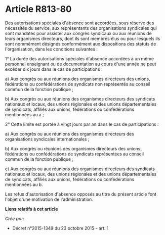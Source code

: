 # Article R813-80

Des autorisations spéciales d'absence sont accordées, sous réserve des nécessités du service, aux représentants des
organisations syndicales qui sont mandatés pour assister aux congrès syndicaux ou aux réunions de leurs organismes
directeurs, dont ils sont membres élus ou pour lesquels ils sont nommément désignés conformément aux dispositions des statuts
de l'organisation, dans les conditions suivantes : 

1° La durée des autorisations spéciales d'absence accordées à un même personnel enseignant ou de documentation au cours d'une
année ne peut excéder dix jours dans le cas de participations : 

a) Aux congrès ou aux réunions des organismes directeurs des unions, fédérations ou confédérations de syndicats non
représentés au conseil commun de la fonction publique ; 

b) Aux congrès ou aux réunions des organismes directeurs des syndicats nationaux et locaux, des unions régionales et des
unions départementales de syndicats, affiliés aux unions, fédérations ou confédérations mentionnées au a ; 

2° Cette limite est portée à vingt jours par an dans le cas de participations : 

a) Aux congrès ou aux réunions des organismes directeurs des organisations syndicales internationales ; 

b) Aux congrès ou réunions des organismes directeurs des unions, fédérations ou confédérations de syndicats représentées au
conseil commun de la fonction publique ; 

c) Aux congrès ou aux réunions des organismes directeurs des syndicats nationaux et locaux, des unions régionales et des
unions départementales de syndicats, affiliés aux unions, fédérations ou confédérations mentionnées au b. 

Les refus d'autorisation d'absence opposés au titre du présent article font l'objet d'une motivation de l'administration.

**Liens relatifs à cet article**

_Créé par_:

  - Décret n°2015-1349 du 23 octobre 2015 - art. 1
